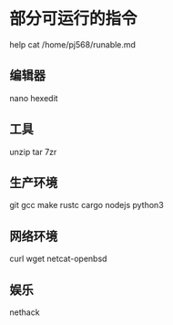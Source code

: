 # 部分可运行的指令

help
cat /home/pj568/runable.md

## 编辑器

nano
hexedit

## 工具

unzip
tar
7zr

## 生产环境

git
gcc
make
rustc
cargo
nodejs
python3

## 网络环境

curl
wget
netcat-openbsd

## 娱乐

nethack
